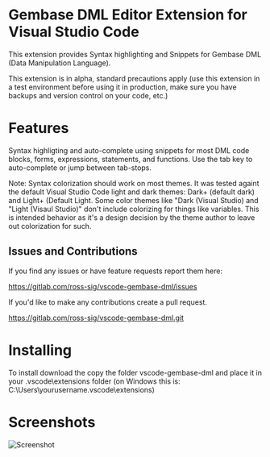 # Gembase DML Editor Extension for Visual Studio Code

This extension provides Syntax highlighting and Snippets for Gembase DML (Data Manipulation Language).

This extension is in alpha, standard precautions apply (use this extension in a test environment before using it in production, make sure you have backups and version control on your code, etc.)

# Features
Syntax highligting and auto-complete using snippets for most DML code blocks, forms, expressions, statements, and functions.  Use the tab key to auto-complete or jump between tab-stops.

Note: Syntax colorization should work on most themes.  It was tested againt the default Visual Studio Code light and dark themes: Dark+ (default dark) and Light+ (Default Light.  Some color themes like "Dark (Visual Studio) and "Light (Visaul Studio)" don't include colorizing for things like variables.  This is intended behavior as it's a design decision by the theme author to leave out colorization for such.

## Issues and Contributions
If you find any issues or have feature requests report them here:

https://gitlab.com/ross-sig/vscode-gembase-dml/issues

If you'd like to make any contributions create a pull request.

https://gitlab.com/ross-sig/vscode-gembase-dml.git


# Installing

To install download the copy the folder vscode-gembase-dml and place it in your .vscode\extensions folder (on Windows this is: C:\Users\yourusername\.vscode\extensions\)

# Screenshots

![Screenshot](https://gitlab.com/ross-sig/vscode-gembase-dml/raw/master/dml_editor.gif "DML Edior Screenshot")



